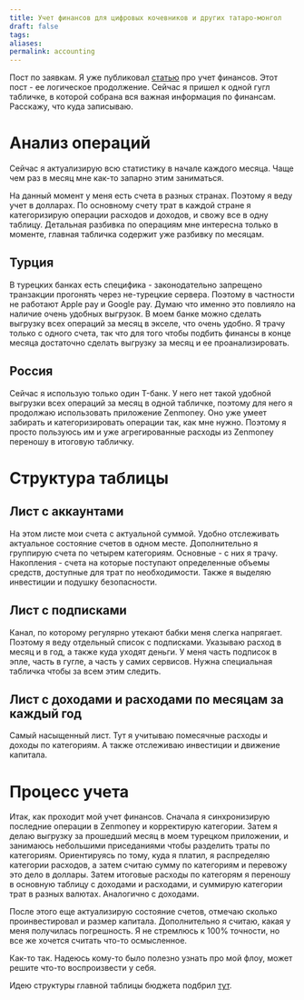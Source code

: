 ```yaml
---
title: Учет финансов для цифровых кочевников и других татаро-монгол
draft: false
tags: 
aliases: 
permalink: accounting
---
```

Пост по заявкам. Я уже публиковал [статью](https://blog.leins275.xyz/posts/money-flow/) про учет финансов. Этот пост - ее логическое продолжение. Сейчас я пришел к одной гугл табличке, в которой собрана вся важная информация по финансам. Расскажу, что куда записываю.

# Анализ операций
Сейчас я актуализирую всю статистику в начале каждого месяца. Чаще чем раз в месяц мне как-то запарно этим заниматься. 

На данный момент у меня есть счета в разных странах. Поэтому я веду учет в долларах. По основному счету трат в каждой стране я категоризирую операции расходов и доходов, и свожу все в одну таблицу. Детальная разбивка по операциям мне интересна только в моменте, главная табличка содержит уже разбивку по месяцам.

## Турция
В турецких банках есть специфика - законодательно запрещено транзакции прогонять через не-турецкие сервера. Поэтому в частности не работают Apple pay и Google pay. Думаю что именно это повлияло на наличие очень удобных выгрузок. В моем банке можно сделать выгрузку всех операций за месяц в экселе, что очень удобно. Я трачу только с одного счета, так что для того чтобы подбить финансы в конце месяца достаточно сделать выгрузку за месяц и ее проанализировать.

## Россия
Сейчас я использую только один T-банк. У него нет такой удобной выгрузки всех операций за месяц в одной табличке, поэтому для него я продолжаю использовать приложение Zenmoney. Оно уже умеет забирать и категоризировать операции так, как мне нужно. Поэтому я просто пользуюсь им и уже агрегированные расходы из Zenmoney переношу в итоговую табличку. 

# Структура таблицы
## Лист с аккаунтами
На этом листе мои счета с актуальной суммой. Удобно отслеживать актуальное состояние счетов в одном месте. Дополнительно я группирую счета по четырем категориям. Основные - с них я трачу. Накопления - счета на которые поступают определенные объемы средств, доступные для трат по необходимости. Также я выделяю инвестиции и подушку безопасности. 

## Лист с подписками
Канал, по которому регулярно утекают бабки меня слегка напрягает. Поэтому я веду отдельный список с подписками. Указываю расход в месяц и в год, а также куда уходят деньги. 
У меня часть подписок в эпле, часть в гугле, а часть у самих сервисов. Нужна специальная табличка чтобы за всем этим следить. 

## Лист с доходами и расходами по месяцам за каждый год
Самый насыщенный лист. Тут я учитываю помесячные расходы и доходы по категориям. А также отслеживаю инвестиции и движение капитала. 

# Процесс учета
Итак, как проходит мой учет финансов. Сначала я синхронизирую последние операции в Zenmoney и корректирую категории. Затем я делаю выгрузку за прошедший месяц в моем турецком приложении, и занимаюсь небольшими приседаниями чтобы разделить траты по категориям. Ориентируясь по тому, куда я платил, я распределяю категории расходов, а затем считаю сумму по категориям и перевожу это дело в доллары. Затем итоговые расходы по категорям я переношу в основную таблицу с доходами и расходами, и суммирую категории трат в разных валютах. Аналогично с доходами. 

После этого еще актуализирую состояние счетов, отмечаю сколько проинвестировал и размер капитала. Дополнительно я считаю, какая у меня получилась погрешность. Я не стремлюсь к 100% точности, но все же хочется считать что-то осмысленное. 

Как-то так. Надеюсь кому-то было полезно узнать про мой флоу, может решите что-то воспроизвести у себя.

Идею структуры главной таблицы бюджета подбрил [тут](https://youtu.be/qWMguTdhtrU?si=g7vmewSxvV19vpLp).